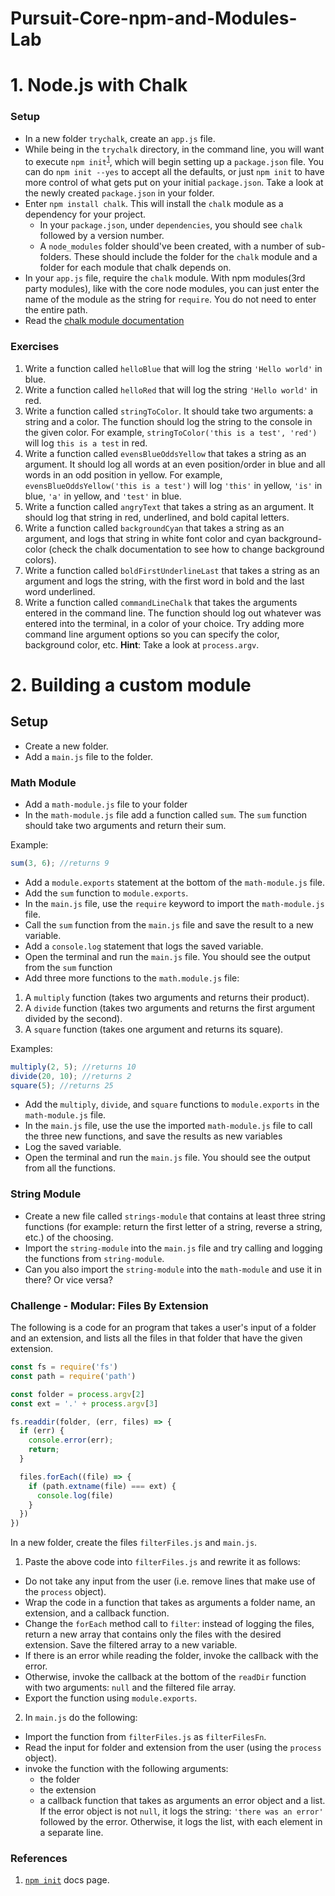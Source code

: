 # Pursuit-Core-npm-and-Modules-Lab

# 1. Node.js with Chalk

### Setup

- In a new folder `trychalk`, create an `app.js` file.
- While being in the `trychalk` directory, in the command line, you will want to execute `npm init`<sup>[1](https://docs.npmjs.com/cli/init)</sup>, which will begin setting up a `package.json` file. You can do `npm init --yes` to accept all the defaults, or just `npm init` to have more control of what gets put on your initial `package.json`. Take a look at the newly created `package.json` in your folder. 
- Enter `npm install chalk`. This will install the `chalk` module as a dependency for your project.
  - In your `package.json`, under `dependencies`, you should see `chalk` followed by a version number.
  - A `node_modules` folder should've been created, with a number of sub-folders. These should include the folder for the `chalk` module and a folder for each module that chalk depends on.
- In your `app.js` file, require the `chalk` module. With npm modules(3rd party modules), like with the core node modules, you can just enter the name of the module as the string for `require`. You do not need to enter the entire path.
- Read the [chalk module documentation](https://www.npmjs.com/package/chalk)

### Exercises

1. Write a function called `helloBlue` that will log the string `'Hello world'` in blue.
2. Write a function called `helloRed` that will log the string `'Hello world'` in red.
3. Write a function called `stringToColor`. It should take two arguments: a string and a color. The function should log the string to the console in the given color. For example, `stringToColor('this is a test', 'red')` will log  `this is a test` in red.
4. Write a function called `evensBlueOddsYellow` that takes a string as an argument. It should log all words at an even position/order in blue and all words in an odd position in yellow. For example, `evensBlueOddsYellow('this is a test')` will log `'this'` in yellow, `'is'` in blue, `'a'` in yellow, and `'test'` in blue.
5. Write a function called `angryText` that takes a string as an argument. It should log that string in red, underlined, and bold capital letters.
6. Write a function called `backgroundCyan` that takes a string as an argument, and logs that string in white font color and cyan background-color (check the chalk documentation to see how to change background colors).
7. Write a function called `boldFirstUnderlineLast` that takes a string as an argument and logs the string, with the first word in bold and the last word underlined.
8. Write a function called `commandLineChalk` that takes the arguments entered in the command line. The function should log out whatever was entered into the terminal, in a color of your choice. Try adding more command line argument options so you can specify the color, background color, etc. **Hint**: Take a look at `process.argv`.

# 2. Building a custom module

## Setup

- Create a new folder.
- Add a `main.js` file to the folder.

### Math Module

- Add a `math-module.js` file to your folder
- In the `math-module.js` file add a function called `sum`. The `sum` function should take two arguments and return their sum.

Example:

```js
sum(3, 6); //returns 9
```

- Add a `module.exports` statement at the bottom of the `math-module.js` file.
- Add the `sum` function to `module.exports`.
- In the `main.js` file, use the `require` keyword to import the `math-module.js` file.
- Call the `sum` function from the `main.js` file and save the result to a new variable.
- Add a `console.log` statement that logs the saved variable.
- Open the terminal and run the `main.js` file. You should see the output from the `sum` function
- Add three more functions to the `math.module.js` file:
1. A `multiply` function (takes two arguments and returns their product).
2. A `divide` function (takes two arguments and returns the first argument divided by the second).
3. A `square` function (takes one argument and returns its square).

Examples:

```js
multiply(2, 5); //returns 10
divide(20, 10); //returns 2
square(5); //returns 25
```

- Add the `multiply`, `divide`, and `square` functions to `module.exports` in the `math-module.js` file.
- In the `main.js` file, use the use the imported `math-module.js` file to call the three new functions, and save the results as new variables
- Log the saved variable.
- Open the terminal and run the `main.js` file. You should see the output from all the functions.

### String Module

- Create a new file called `strings-module` that contains at least three string functions (for example: return the first letter of a string, reverse a string, etc.) of the choosing.
- Import the `string-module` into the `main.js` file and try calling and logging the functions from `string-module`.
- Can you also import the `string-module` into the `math-module` and use it in there? Or vice versa?
### Challenge - Modular: Files By Extension

The following is a code for an program that takes a user's input of a folder and an extension, and lists all the files in that folder that have the given extension.

```js
const fs = require('fs')
const path = require('path')

const folder = process.argv[2]
const ext = '.' + process.argv[3]

fs.readdir(folder, (err, files) => {
  if (err) {
    console.error(err);
    return;
  }

  files.forEach((file) => {
    if (path.extname(file) === ext) {
      console.log(file)
    }
  })
})
```

In a new folder, create the files `filterFiles.js` and `main.js`. 

1. Paste the above code into `filterFiles.js` and rewrite it as follows:

- Do not take any input from the user (i.e. remove lines that make use of the `process` object).
- Wrap the code in a function that takes as arguments a folder name, an extension, and a callback function.
- Change the `forEach` method call to `filter`: instead of logging the files, return a new array that contains only the files with the desired extension. Save the filtered array to a new variable.
- If there is an error while reading the folder, invoke the callback with the error.
- Otherwise, invoke the callback at the bottom of the `readDir` function with two arguments: `null` and the filtered file array.
- Export the function using `module.exports`.

2. In `main.js` do the following:

- Import the function from `filterFiles.js` as `filterFilesFn`.
- Read the input for folder and extension from the user (using the `process` object).
- invoke the function with the following arguments:
  - the folder
  - the extension
  - a callback function that takes as arguments an error object and a list. If the error object is not `null`, it logs the string: `'there was an error'` followed by the error. Otherwise, it logs the list, with each element in a separate line.

### References 
1. [`npm init`](https://docs.npmjs.com/cli/init) docs page.
